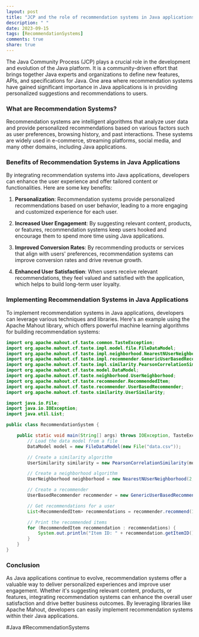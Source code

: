 ```yaml
---
layout: post
title: "JCP and the role of recommendation systems in Java applications"
description: " "
date: 2023-09-15
tags: [RecommendationSystems]
comments: true
share: true
---
```


The Java Community Process (JCP) plays a crucial role in the development and evolution of the Java platform. It is a community-driven effort that brings together Java experts and organizations to define new features, APIs, and specifications for Java. One area where recommendation systems have gained significant importance in Java applications is in providing personalized suggestions and recommendations to users.

### What are Recommendation Systems?

Recommendation systems are intelligent algorithms that analyze user data and provide personalized recommendations based on various factors such as user preferences, browsing history, and past interactions. These systems are widely used in e-commerce, streaming platforms, social media, and many other domains, including Java applications.

### Benefits of Recommendation Systems in Java Applications

By integrating recommendation systems into Java applications, developers can enhance the user experience and offer tailored content or functionalities. Here are some key benefits:

1. **Personalization**: Recommendation systems provide personalized recommendations based on user behavior, leading to a more engaging and customized experience for each user.

2. **Increased User Engagement**: By suggesting relevant content, products, or features, recommendation systems keep users hooked and encourage them to spend more time using Java applications.

3. **Improved Conversion Rates**: By recommending products or services that align with users' preferences, recommendation systems can improve conversion rates and drive revenue growth.

4. **Enhanced User Satisfaction**: When users receive relevant recommendations, they feel valued and satisfied with the application, which helps to build long-term user loyalty.

### Implementing Recommendation Systems in Java Applications

To implement recommendation systems in Java applications, developers can leverage various techniques and libraries. Here's an example using the Apache Mahout library, which offers powerful machine learning algorithms for building recommendation systems:

```java
import org.apache.mahout.cf.taste.common.TasteException;
import org.apache.mahout.cf.taste.impl.model.file.FileDataModel;
import org.apache.mahout.cf.taste.impl.neighborhood.NearestNUserNeighborhood;
import org.apache.mahout.cf.taste.impl.recommender.GenericUserBasedRecommender;
import org.apache.mahout.cf.taste.impl.similarity.PearsonCorrelationSimilarity;
import org.apache.mahout.cf.taste.model.DataModel;
import org.apache.mahout.cf.taste.neighborhood.UserNeighborhood;
import org.apache.mahout.cf.taste.recommender.RecommendedItem;
import org.apache.mahout.cf.taste.recommender.UserBasedRecommender;
import org.apache.mahout.cf.taste.similarity.UserSimilarity;

import java.io.File;
import java.io.IOException;
import java.util.List;

public class RecommendationSystem {

    public static void main(String[] args) throws IOException, TasteException {
        // Load the data model from a file
        DataModel model = new FileDataModel(new File("data.csv"));

        // Create a similarity algorithm
        UserSimilarity similarity = new PearsonCorrelationSimilarity(model);

        // Create a neighborhood algorithm
        UserNeighborhood neighborhood = new NearestNUserNeighborhood(2, similarity, model);

        // Create a recommender
        UserBasedRecommender recommender = new GenericUserBasedRecommender(model, neighborhood, similarity);

        // Get recommendations for a user
        List<RecommendedItem> recommendations = recommender.recommend(123, 5);

        // Print the recommended items
        for (RecommendedItem recommendation : recommendations) {
            System.out.println("Item ID: " + recommendation.getItemID() + ", Strength: " + recommendation.getValue());
        }
    }
}
```

### Conclusion

As Java applications continue to evolve, recommendation systems offer a valuable way to deliver personalized experiences and improve user engagement. Whether it's suggesting relevant content, products, or features, integrating recommendation systems can enhance the overall user satisfaction and drive better business outcomes. By leveraging libraries like Apache Mahout, developers can easily implement recommendation systems within their Java applications.

#Java #RecommendationSystems